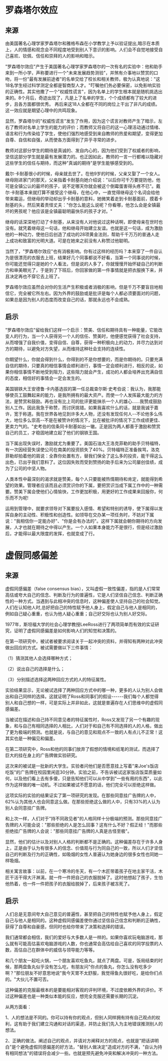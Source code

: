 # 罗森塔尔效应

## 来源

由美国著名心理学家罗森塔尔和雅格布森在小学教学上予以验证提出,暗示在本质上，人的情感和观念会不同程度地受到别人下意识的影响。人们会不自觉地接受自己喜欢、钦佩、信任和崇拜的人的影响和暗示。

"罗森塔尔效应"产生于美国著名心理学家罗森塔尔的一次有名的实验中：他和助手来到一所小学，声称要进行一个"未来发展趋势测验"，并煞有介事地以赞赏的口吻，将一份"最有发展前途者"的名单交给了校长和相关教师，极为认真地说："这18名学生经过科学测定全都是智商型人才。"叮嘱他们务必要保密，以免影响实验的正确性。其实他撒了一个"权威性谎言"，因为名单上的学生根本就是随机挑选出来的。8个月后，奇迹出现了，凡是上了名单的学生，个个成绩都有了较大的进步，且各方面都很优秀。 再后来这18人全都在不同的岗位上干出了非凡的成绩。这一效应就是期望心理中的共鸣现象。

显然，罗森塔尔的"权威性谎言"发生了作用，因为这个谎言对教师产生了暗示，左右了教师对名单上学生的能力的评价；而教师又将自已的这一心理活动通过情绪、语言和行为传染给了学生，使他们强烈地感受到来自教师的热爱和期望，变得更加自尊、自信和自强，从而使各方面得到了异乎寻常的进步。

教师对这部分学生的期待是真诚的、发自内心的，因为他们受到了权威者的影响，坚信这部分学生就是最有发展潜力的。也正因如此，教师的一言一行都难以隐藏对这些学生的信任与期待，而这种"真诚的期待"是学生能够感受到的。

戴尔·卡耐基很小的时候，母亲就去世了。在他9岁的时候，父亲又娶了一个女人。继母刚进家门的那天，父亲指着卡耐基向她介绍说："以后你可千万要提防他，他可是全镇公认的最坏的孩子，说不定哪天你就会被这个倒霉蛋害得头疼不已"。戴尔·卡耐基本来就打算不接受这个继母，在他心中，一直觉得继母这个名词会给他带来霉运，但继母的举动却出乎卡耐基的意料，她微笑着走到卡耐基面前，摸着卡耐基的头，然后笑着责怪丈夫："你怎么能这么说呢？你看哪，他怎么会是全镇最坏的男孩呢？他应该是全镇最聪明最快乐的孩子才对。"

继母的话深深地打动了卡耐基，从来没有人对他说过这种话啊，即使母亲在世时也没有。就凭着继母这一句话，他和继母开始建立友谊。也就是这一句话，成为激励他的一种动力，使他日后创造了成功的28项黄金法则，帮助千千万万的普通人走上成功和致富的光明大道。可是在她来之前没有人称赞过他聪明。

当然了，"罗森塔尔效应"也有消极影响。你有过这样的经历吗？本来穿了一件自认为是很漂亮的衣服去上班，结果好几个同事都说不好看，当第一个同事说的时候，你可能还觉得只是她的个人看法，但是说的人多了，你就慢慢开始怀疑自己的判断力和审美眼光了，于是到了下班后，你回家做的第一件事情就是把衣服换下来，并且决定再也不穿它去上班了。

罗森塔尔效应虽然会对你的生活产生积极或者消极的影响，但是千万不要盲目地相信它，完全被它所左右。因为外界的鼓励或是批评是每个人都必须要面对的问题，如果总是因为别人的态度而改变自己的话，那就永远也不会成熟。



## 启示

"罗森塔尔效应"留给我们这样一个启示：赞美、信任和期待具有一种能量，它能改变人的行为，当一个人获得另一个人的信任、赞美时，他便感觉获得了社会支持，从而增强了自我价值，变得自信、自尊，获得一种积极向上的动力，并尽力达到对方的期待，以避免对方失望，从而维持这种社会支持的连续性。

你期望什么，你就会得到什么，你得到的不是你想要的，而是你期待的。只要充满自信的期待，只要真的相信事情会顺利进行，事情一定会顺利进行，相反的说，如果你相信事情不断地受到阻力，这些阻力就会产生，成功的人都会培养出充满自信的态度，相信好的事情会一定会发生的。

美国钢铁大王安德鲁·卡内基选拔的第一任总裁查尔斯·史考伯说：我认为，我那能够使员工鼓舞起来的能力，是我所拥有的最大资产。而使一个人发挥最大能力的方法，是赞赏和鼓励。再也没有比上司的批评更能抹杀一个人的雄心......我赞成鼓励别人工作。因此我急于称赞，而讨厌挑错。如果我喜欢什么的话，就是我诚于嘉许，宽于称道。我在世界各地见到许多大人物，还没有发现任何人\--不论他多么伟大，地位多么崇高\--不是在被赞许的情况下，比在被批评的情况下工作成绩更佳、更卖力气的。"史考伯的信条同卡耐基如出一辙。正是因为两人都善于激励和赞赏自己的员工，才稳固地建立起了他们的钢铁王国。

当下属出现失误时，激励就尤为重要了。美国石油大王洛克菲勒的助手贝特福特，有一次因经营失误使公司在南美的投资损失了40%。贝特福特正准备挨骂，洛克菲勒却拍着他的肩说：全靠你处置有方，替我们保全了这么多的投资，能干得这么出色，已出乎我们意料了。这位因失败而受到赞扬的助手后来为公司屡创佳绩，成为了公司的中坚人物。

人类本性中最深刻的渴求就是赞美，每个人只要能被热情期待和肯定，就能得到希望的效果。管理者应该而且必须赏识你的下属，要把赏识当成下属工作中的一种需要。赞美下属会使他们心情愉快，工作更加积极，用更好的工作成果来回报你，何乐而不为呢!

运用到管理中，就要求领导对下属要投入感情、希望和特别的诱导，使下属得以发挥自身的主动性、积极性和创造性。如领导在交办某一项任务时，不妨对下属说："我相信你一定能办好"、"你是会有办法的"。这样下属就会朝你期待的方向发展，人才也就在期待之中得以产生。一个人如果本身能力不是很行，但是经过激励后，才能得以最大限度的发挥，也就变成了行。



# 虚假同感偏差

## 来源

虚假同感偏差（false consensus bias），又叫虚假一致性偏差，指的是人们常常高估或夸大自己的信念、判断及行为的普遍性，它是人们坚信自己信念、判断正确性的一种方式。当遇到与此相冲突的信息时，这种偏差使人坚持自己的社会知觉。人们在认知他人时,总好把自己的特性赋予他人身上，假定自己与他人是相同的，例如自己疑心重重，也认为他人疑心重重；自己好交际也认为别人好交际。

1977年，斯坦福大学的社会心理学教授LeeRoss进行了两项简单而有效的实证研究，证明了虚假同感偏差是如何影响人们的知觉和决策的。

在第一项研究中，被试者被要求阅读关于一起冲突的资料，并得知有两种对此冲突做出回应的方式。被试需要做以下三件事情：

（1）猜测其他人会选择哪种方式；

（2）说出自己的选择是什么；

（3）分别描述选择这两种回应方式的人的特征属性。

实验结果显示，无论被试选择了两种回应方式中的哪一种，更多的人认为别人会做出和自己同样的选择。这就证明了Ross和同事们的假设------我们每个人都觉得别人和自己想的一样，可是实际上并非如此，这就是普遍存在人们思维中的虚假同感偏差。

当被试在描述和自己持不同意见者的特征属性时，Ross又发现了另一个有趣的现象，和与自己有相同选择的人相比，人们对于和自己有不同选择的人的人格，做出了更为极端的预测。也就是说，与自己的意见和观点不一致的人有点儿不正常！这其实也是一种偏见和偏差。

在第二项研究中，Ross和他的同事们放弃了假想的情境和纸笔的测试，而选择了巨大的挂在身上的广告牌做实验研究。

这次来的被试是一批新的大学生。实验者问他们是否愿意挂上写着"来Joe's饭店吃饭"的广告牌在校园里闲逛30分钟。实验之前，不告诉被试这家饭店饭菜质量如何，以及他们看上去有多傻，只是告知他们可以从中学到"一些有用的东西"，以此作为这样做的唯一动机。不过如果被试不愿意的话，他们完全可以拒绝这样做。

这项实际的实验的结果证实了第一项研究的发现。在那些同意挂广告牌的人中，62%认为其他人也会同意这么做。在那些拒绝这么做的人中，只有33%的人认为别人会同意挂广告牌。

和上次一样，人们对于"持不同政见者"的人格同样十分极端的预测。那些同意挂广告牌的人可能会说："那些拒绝的人是怎么回事？这有什么不好？假正经！"而那些拒绝挂广告牌的人会说："那些同意挂广告牌的人真是古怪至极"。

显然，他们的估计以及对别人人格的判断都不是正确的。这种偏差存在于许多人身上，正是由于认为有很多人的信念、价值观与行为同自己的一致，所以人们才坚信自己的判断及行为的正确性，如吸烟的女性人普遍认为她身边的很多女性也同她一样吸烟。

相关寓言故事：以前，在一个寒冷的冬天，有一个木匠带着孩子在地主家干活，木匠干活干得大汗淋漓，就一件一件把自己的衣服脱掉了。这时他想起了孩子，生怕他热着，也一件一件把孩子的衣服给脱掉了，后来孩子被冻死了。



## 启示

人们总是无意间夸大自己意见的普遍性，甚至把自己的特性也赋予他人身上，假定自己与他人是相同的。这种虚假同感偏差使你通过坚信自己信念和判断的正确性，获得了自尊和自豪感，但同时也给你带来了决策和选择的错误。

我们通常都会相信，我们的爱好与大多数人是一样的。如果你喜欢玩电脑游戏，那么就有可能高估喜欢电脑游戏的人数，你也通常会高估给自己喜欢的同学投票的人数，高估自己在群体中的威信与领导能力等等。

和几个朋友一起吃火锅，一个朋友喜欢吃鱼丸，就点了两盘。可是，饭局结束的时候，那两盘鱼丸似乎没有怎么吃，有朋友问"你点的鱼丸，你怎么没有吃多少啊？"那位朋友不好意思地说"我今天胃不太舒服，我觉得鱼丸很好吃，是给你们点的。"大伙儿不置可否。

这种偏差的克服最根本的是要能相对客观的评判环境，不过度依赖外界的评价。不过这种偏差也是一种类似本能的反应，想完全克服还需要长期的沉淀。

从两方面看：

1、人的想法是不同的。你可以持有你的观点，但别人同样拥有持有自己观点的权利，这有助于我们建立沟通和对话的渠道，并防止我们先入为主地错误推测别人的想法。

2、正确的做法。阐述自己的观点，并请对方阐释对方的观点，也就是"把话讲明白"是个避免虚假同感偏差的好方法，"替别人做决定"造成对方的不满，"自认为持有相同想法"的错误将会减少一些。也就是预先避免冲突和解决冲突的一种方法。

